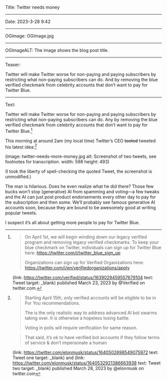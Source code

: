 Title: Twitter needs money

----

Date: 2023-3-28 9:42

----

OGImage: OGImage.jpg

----

OGImageALT: The image shows the blog post title.

----

Teaser:

Twitter will make Twitter worse for non-paying and paying subscribers by restricting what non-paying subscribers can do. And by removing the blue verified checkmark from celebrity accounts that don’t want to pay for Twitter Blue.

----

Text:

Twitter will make Twitter worse for non-paying and paying subscribers by restricting what non-paying subscribers can do. Any by removing the blue verified checkmark from celebrity accounts that don’t want to pay for Twitter Blue.[^@verified]

[^@verified]:
    > On April 1st, we will begin winding down our legacy verified program and removing legacy verified checkmarks. To keep your blue checkmark on Twitter, individuals can sign up for Twitter Blue here: https://twitter.com/i/twitter_blue_sign_up 
    > 
    > Organizations can sign up for Verified Organizations here: https://twitter.com/i/en/verifiedorganizations/apply
    
    (link: https://twitter.com/verified/status/1639029459557679104 text: Tweet target: _blank) published March 23, 2023 by @Verified on twitter.com.

This morning at around 2am (my local time) Twitter’s CEO ~~tooted~~ tweeted his latest idea:[^@elonmusk]

[^@elonmusk]:
    > Starting April 15th, only verified accounts will be eligible to be in For You recommendations.
    > 
    > The is the only realistic way to address advanced AI bot swarms taking over. It is otherwise a hopeless losing battle.
    > 
    > Voting in polls will require verification for same reason.
    
    > That said, it’s ok to have verified bot accounts if they follow terms of service & don’t impersonate a human
    
    (link: https://twitter.com/elonmusk/status/1640502698549075972 text: Tweet one target: _blank) and (link: https://twitter.com/elonmusk/status/1640532921386663938 text: Tweet two target: _blank) published March 28, 2023 by @elonmusk on twitter.com

(image: twitter-needs-more-money.jpg alt: Screenshot of two tweets, see footnotes for transcription. width: 598 height: 493)

(I took the liberty of spell-checking the quoted Tweet, the screenshot is unmodified.)

The man is hilarious. Does he even realize what he did there? Those few bucks won’t stop (generative) AI from spamming and voting—a few tweaks and the AI can just post product endorsements every other day to pay for the subscription and then some. We’ll probably see famous generative AI accounts soon, because they are bound to be awesomely good at writing popular tweets.

I suspect it’s all about getting more people to pay for Twitter Blue.
